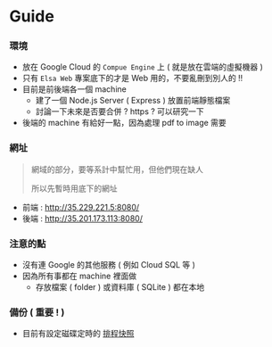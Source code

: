 # Guide

### 環境

- 放在 Google Cloud 的 `Compue Engine` 上 ( 就是放在雲端的虛擬機器 )
- 只有 `Elsa Web` 專案底下的才是 Web 用的，不要亂刪到別人的 !!
- 目前是前後端各一個 machine
  - 建了一個 Node.js Server ( Express ) 放置前端靜態檔案
  - 討論一下未來是否要合併 ? https ? 可以研究一下
- 後端的 machine 有給好一點，因為處理 pdf to image 需要

### 網址
> 網域的部分，要等系計中幫忙用，但他們現在缺人
> 
> 所以先暫時用底下的網址

- 前端 : http://35.229.221.5:8080/
- 後端 : http://35.201.173.113:8080/

### 注意的點

- 沒有連 Google 的其他服務 ( 例如 Cloud SQL 等 )
- 因為所有事都在 machine 裡面做
  - 存放檔案 ( folder ) 或資料庫 ( SQLite ) 都在本地

### 備份 ( 重要 ! )

- 目前有設定磁碟定時的 [排程快照](https://cloud.google.com/compute/docs/disks/create-snapshots?hl=zh-tw)
